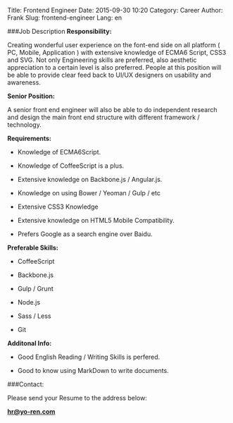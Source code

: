 Title: Frontend Engineer
Date: 2015-09-30 10:20
Category: Career
Author: Frank
Slug: frontend-engineer
Lang: en

###Job Description
**Responsibility:**

Creating wonderful user experience on the font-end side on all platform ( PC, Mobile, Application ) with extensive knowledge of ECMA6 Script, CSS3 and SVG. Not only Engineering skills are preferred, also aesthetic appreciation  to a certain level is also preferred. People at this position will be able to provide clear feed back to UI/UX designers on usability and awareness. 

**Senior Position:**

A senior front end engineer will also be able to do independent research and design the main front end structure with different framework / technology.

**Requirements:**

- Knowledge of ECMA6Script.

- Knowledge of CoffeeScript is a plus.

- Extensive knowledge on Backbone.js / Angular.js.

- Knowledge on using Bower / Yeoman / Gulp / etc

- Extensive CSS3 Knowledge

- Extensive knowledge on HTML5 Mobile Compatibility.

- Prefers Google as a search engine over Baidu.

**Preferable Skills:**

- CoffeeScript

- Backbone.js

- Gulp / Grunt

- Node.js

- Sass / Less

- Git

**Additonal Info:**

- Good English Reading / Writing Skills is perfered.

- Good to know using MarkDown to write documents.

###Contact:

Please send your Resume to the address below:

**hr@yo-ren.com**